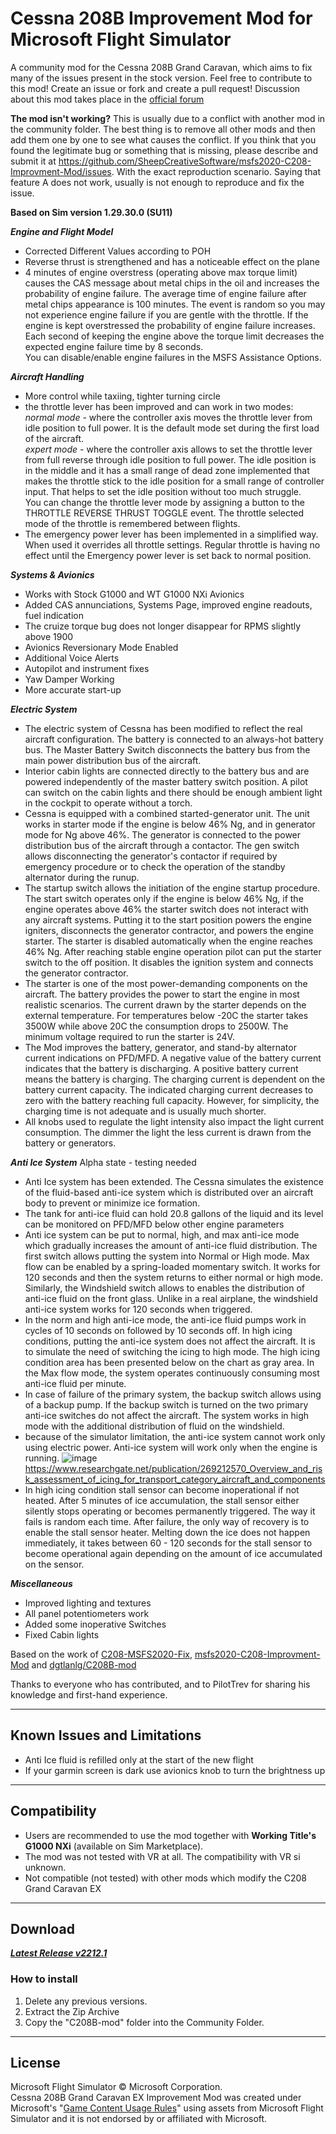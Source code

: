 # Cessna 208B Improvement Mod for Microsoft Flight Simulator

A community mod for the Cessna 208B Grand Caravan, which aims to fix many of the issues present in the stock version.
Feel free to contribute to this mod! Create an issue or fork and create a pull request! Discussion about this mod takes place in the [official forum](https://forums.flightsimulator.com/t/c208b-grand-caravan-ex-mods-general/322172?u=magrainaone)

**The mod isn't working?** This is usually due to a conflict with another mod in the community folder. The best thing is to remove all other mods and then add them one by one to see what causes the conflict. If you think that you found the legitimate bug or something that is missing, please describe and submit it at https://github.com/SheepCreativeSoftware/msfs2020-C208-Improvment-Mod/issues. With the exact reproduction scenario. Saying that feature A does not work, usually is not enough to reproduce and fix the issue. 

**Based on Sim version 1.29.30.0 (SU11)**

***Engine and Flight Model***
- Corrected Different Values according to POH
- Reverse thrust is strengthened and has a noticeable effect on the plane
- 4 minutes of engine overstress (operating above max torque limit) causes the CAS message about metal chips in the oil and increases the probability of engine failure.
The average time of engine failure after metal chips appearance is 100 minutes. The event is random so you may not experience engine failure if you are gentle with the throttle.
If the engine is kept overstressed the probability of engine failure increases. Each second of keeping the engine above the torque limit decreases the expected engine failure time by 8 seconds.  
You can disable/enable engine failures in the MSFS Assistance Options.

***Aircraft Handling***
- More control while taxiing, tighter turning circle
- the throttle lever has been improved and can work in two modes: <br>_normal mode_ - where the controller axis moves the throttle lever from idle position to full power. It is the default mode set during the first load of the aircraft. <br>_expert mode_ - where the controller axis allows to set the throttle lever from full reverse through idle position to full power. The idle position is in the middle and it has a small range of dead zone implemented that makes the throttle stick to the idle position for a small range of controller input. That  helps to set the idle position without too much struggle.<br>
  You can change the throttle lever mode by assigning a button to the THROTTLE REVERSE THRUST TOGGLE event. The throttle selected mode of the throttle is remembered between flights.
- The emergency power lever has been implemented in a simplified way. When used it overrides all throttle settings. Regular throttle is having no effect until the Emergency power lever is set back to normal position.

***Systems & Avionics***
- Works with Stock G1000 and WT G1000 NXi Avionics
- Added CAS annunciations, Systems Page, improved engine readouts, fuel indication
- The cruize torque bug does not longer disappear for RPMS slightly above 1900 
- Avionics Reversionary Mode Enabled
- Additional Voice Alerts
- Autopilot and instrument fixes
- Yaw Damper Working
- More accurate start-up

***Electric System***
- The electric system of Cessna has been modified to reflect the real aircraft configuration. The battery is connected to an always-hot battery bus. The Master Battery Switch disconnects the battery bus from the main power distribution bus of the aircraft.
- Interior cabin lights are connected directly to the battery bus and are powered independently of the master battery switch position. A pilot can switch on the cabin lights and there should be enough ambient light in the cockpit to operate without a torch.
- Cessna is equipped with a combined started-generator unit. The unit works in starter mode if the engine is below 46% Ng, and in generator mode for Ng above 46%. The generator is connected to the power distribution bus of the aircraft through a contactor. The gen switch allows disconnecting the generator's contactor if required by emergency procedure or to check the operation of the standby alternator during the runup.
- The startup switch allows the initiation of the engine startup procedure. The start switch operates only if the engine is below 46% Ng, if the engine operates above 46% the starter switch does not interact with any aircraft systems. Putting it to the start position powers the engine igniters, disconnects the generator contractor, and powers the engine starter. The starter is disabled automatically when the engine reaches 46% Ng. After reaching stable engine operation pilot can put the starter switch to the off position. It disables the ignition system and connects the generator contractor.
- The starter is one of the most power-demanding components on the aircraft. The battery provides the power to start the engine in most realistic scenarios. The current drawn by the starter depends on the external temperature. For temperatures below -20C the starter takes 3500W while above 20C the consumption drops to 2500W. The minimum voltage required to run the starter is 24V.
- The Mod improves the battery, generator, and stand-by alternator current indications on PFD/MFD. A negative value of the battery current indicates that the battery is discharging. A positive battery current means the battery is charging. The charging current is dependent on the battery current capacity. The indicated charging current decreases to zero with the battery reaching full capacity. However, for simplicity, the charging time is not adequate and is usually much shorter.
- All knobs used to regulate the light intensity also impact the light current consumption. The dimmer the light the less current is drawn from the battery or generators.

***Anti Ice System***  Alpha state - testing needed
- Anti Ice system has been extended. The Cessna simulates the existence of the fluid-based anti-ice system which is distributed over an aircraft body to prevent or minimize ice formation.
- The tank for anti-ice fluid can hold 20.8 gallons of the liquid and its level can be monitored on PFD/MFD below other engine parameters
- Anti ice system can be put to normal, high, and max anti-ice mode which gradually increases the amount of anti-ice fluid distribution. The first switch allows putting the system into Normal or High mode. Max flow can be enabled by a spring-loaded momentary switch. It works for 120 seconds and then the system returns to either normal or high mode. Similarly, the Windshield switch allows to enables the distribution of anti-ice fluid on the front glass. Unlike in a real airplane, the windshield anti-ice system works for 120 seconds when triggered.
- In the norm and high anti-ice mode, the anti-ice fluid pumps work in cycles of 10 seconds on followed by 10 seconds off. In high icing conditions, putting the anti-ice system does not affect the aircraft. It is to simulate the need of switching the icing to high mode. The high icing condition area has been presented below on the chart as gray area. In the Max flow mode, the system operates continuously consuming most anti-ice fluid per minute.
- In case of failure of the primary system, the backup switch allows using of a backup pump. If the backup switch is turned on the two primary anti-ice switches do not affect the aircraft. The system works in high mode with the additional distribution of fluid on the windshield.
- because of the simulator limitation, the anti-ice system cannot work only using electric power. Anti-ice system will work only when the engine is running.
![image](https://user-images.githubusercontent.com/27411874/153745793-37f19d22-9daf-4f3b-ab1e-8e6420392ac3.png)
https://www.researchgate.net/publication/269212570_Overview_and_risk_assessment_of_icing_for_transport_category_aircraft_and_components
- In high icing condition stall sensor can become inoperational if not heated. After 5 minutes of ice accumulation, the stall sensor either silently stops operating or becomes permanently triggered. The way it fails is random each time. After failure, the only way of recovery is to enable the stall sensor heater. Melting down the ice does not happen immediately, it takes between 60 - 120 seconds for the stall sensor to become operational again depending on the amount of ice accumulated on the sensor.

***Miscellaneous***
- Improved lighting and textures
- All panel potentiometers work
- Added some inoperative Switches
- Fixed Cabin lights

Based on the work of [C208-MSFS2020-Fix](https://github.com/Exp232/C208-MSFS2020-Fix), [msfs2020-C208-Improvment-Mod](https://github.com/SheepCreativeSoftware/msfs2020-C208-Improvment-Mod) and [dgtlanlg/C208B-mod](https://github.com/dgtlanlg/C208B-mod)

Thanks to everyone who has contributed, and to PilotTrev for sharing his knowledge and first-hand experience.

----

## Known Issues and Limitations
- Anti Ice fluid is refilled only at the start of the new flight
- If your garmin screen is dark use avionics knob to turn the brightness up

----

## Compatibility
- Users are recommended to use the mod together with **Working Title's G1000 NXi** (available on Sim Marketplace).
- The mod was not tested with VR at all. The compatibility with VR si unknown.
- Not compatible (not tested) with other mods which modify the C208 Grand Caravan EX

----

## Download

***[Latest Release v2212.1](https://github.com/SheepCreativeSoftware/msfs2020-C208-Improvment-Mod/releases/latest)***

### How to install

1. Delete any previous versions.
2. Extract the Zip Archive
3. Copy the "C208B-mod" folder into the Community Folder.

----

## License
Microsoft Flight Simulator © Microsoft Corporation.  
Cessna 208B Grand Caravan EX Improvement Mod was created under Microsoft's "[Game Content Usage Rules](https://www.xbox.com/en-US/developers/rules)" using assets from Microsoft Flight Simulator and it is not endorsed by or affiliated with Microsoft.
